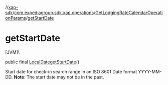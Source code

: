 //[xap-sdk](../../../index.md)/[com.expediagroup.sdk.xap.operations](../index.md)/[GetLodgingRateCalendarOperationParams](index.md)/[getStartDate](get-start-date.md)

# getStartDate

[JVM]\

public final [LocalDate](https://docs.oracle.com/javase/8/docs/api/java/time/LocalDate.html)[getStartDate](get-start-date.md)()

Start date for check-in search range in an ISO 8601 Date format YYYY-MM-DD.  **Note**: The start date may not be in the past.
